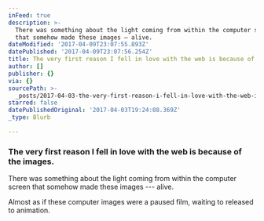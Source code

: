 ```yaml
---
inFeed: true
description: >-
  There was something about the light coming from within the computer screen
  that somehow made these images — alive.
dateModified: '2017-04-09T23:07:55.893Z'
datePublished: '2017-04-09T23:07:56.254Z'
title: The very first reason I fell in love with the web is because of the images.
author: []
publisher: {}
via: {}
sourcePath: >-
  _posts/2017-04-03-the-very-first-reason-i-fell-in-love-with-the-web-is-because.md
starred: false
datePublishedOriginal: '2017-04-03T19:24:08.369Z'
_type: Blurb

---
```

### The very first reason I fell in love with the web is because of the images.

There was something about the light coming from within the computer screen that somehow made these images --- alive.

Almost as if these computer images were a paused film, waiting to released to animation.